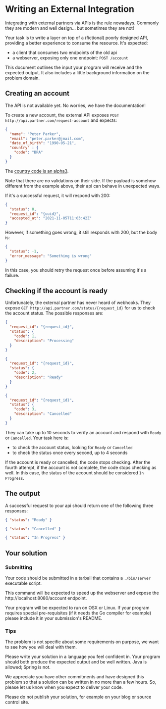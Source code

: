 # Writing an External Integration

Integrating with external partners via APIs is the rule nowadays. Commonly they are modern and well design... but 
sometimes they are not!

Your task is to write a layer on top of a (fictional) poorly designed API, providing a better experience to consume the 
resource. It's expected:

* a client that consumes two endpoints of the old api
* a webserver, exposing only one endpoint: `POST /account`

This document outlines the input your program will receive and the expected output. It also
includes a little background information on the problem domain.

## Creating an account

The API is not available yet. No worries, we have the documentation!

To create a new account, the external API exposes `POST http://api.partner.com/request-account` and expects:

```json
{
  "name": "Peter Parker",
  "email": "peter.parker@jmail.com",
  "date_of_birth": "1990-05-21",
  "country" : {
    "code": "BRA"
  }
}
```
The [country code is an alpha3](https://www.iban.com/country-codes).

Note that there are no validations on their side. If the payload is somehow different from the example above, their api 
can behave in unexpected ways.

If it's a successful request, it will respond with 200:
```json
{
  "status": 0,
  "request_id": "{uuid}",
  "accepted_at": "2021-11-05T11:03:42Z"
}
```

However, if something goes wrong, it still responds with 200, but the body is:
```json
{
  "status": -1, 
  "error_message": "Something is wrong"
}
```

In this case, you should retry the request once before assuming it's a failure.

## Checking if the account is ready

Unfortunately, the external partner has never heard of webhooks. They expose
`GET http://api.partner.com/status/{request_id}` for us to check the account status. The possible responses are:

```json
{
  "request_id": "{request_id}",
  "status": {
    "code": 1,
    "description": "Processing"
  }
}
```

```json
{
  "request_id": "{request_id}",
  "status": {
    "code": 2,
    "description": "Ready"
  }
}
```

```json
{
  "request_id": "{request_id}",
  "status": {
    "code": 3,
    "description": "Cancelled"
  }
}
```

They can take up to 10 seconds to verify an account and respond with `Ready` or `Cancelled`. Your task here is:

* to check the account status, looking for `Ready` or `Cancelled`
* to check the status once every second, up to 4 seconds

If the account is ready or cancelled, the code stops checking. After the fourth attempt, if the account is not complete,
the code stops checking as well. In this case, the status of the account should be considered `In Progress`.

## The output

A successful request to your api should return one of the following three responses:

```json
{ "status": "Ready" }
```

```json
{ "status": "Cancelled" }
```

```json
{ "status": "In Progress" }
```

## Your solution

### Submitting

Your code should be submitted in a tarball that contains a `./bin/server` executable script.

This command will be expected to speed up the webserver and expose the http://localhost:8080/account endpoint.

Your program will be expected to run on OSX or Linux. If your program requires special pre-requisites
(if it needs the Go compiler for example) please include it in your submission's README.

### Tips

The problem is not specific about some requirements on purpose, we want to see how you will deal with them. 

Please write your solution in a language you feel confident in. Your program should both produce
the expected output and be well written. Java is allowed; Spring is not.

We appreciate you have other commitments and have designed this problem so that a solution can be written in no 
more than a few hours. So, please let us know when you expect to deliver your code.

Please do not publish your solution, for example on your blog or source control site.
